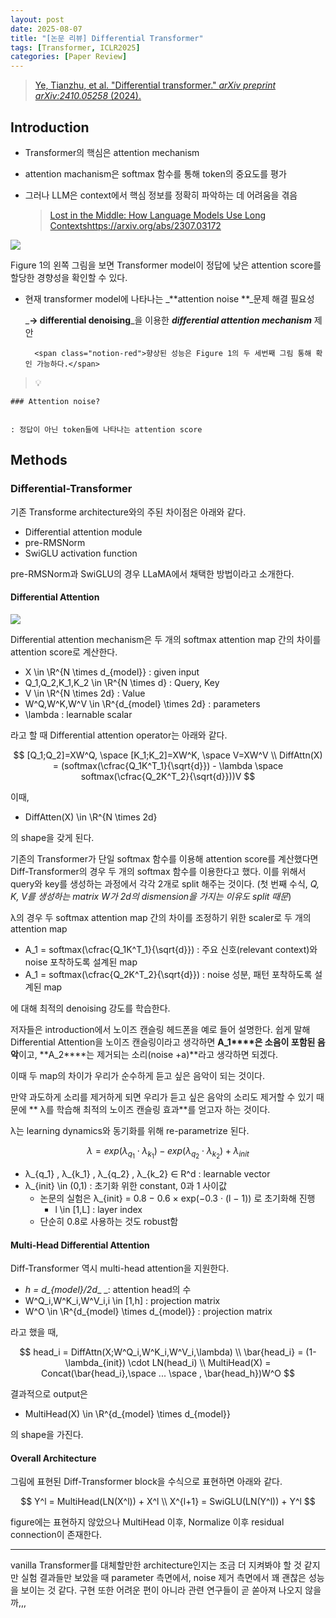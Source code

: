 ```yaml
---
layout: post
date: 2025-08-07
title: "[논문 리뷰] Differential Transformer"
tags: [Transformer, ICLR2025]
categories: [Paper Review]
---
```


> [Ye, Tianzhu, et al. "Differential transformer." ](https://arxiv.org/abs/2410.05258)[_arXiv preprint arXiv:2410.05258_](https://arxiv.org/abs/2410.05258)[ (2024).](https://arxiv.org/abs/2410.05258)



## Introduction

- Transformer의 핵심은 attention mechanism
- attention machanism은 softmax 함수를 통해 token의 중요도를 평가
- 그러나 LLM은 context에서 핵심 정보를 정확히 파악하는 데 어려움을 겪음

	> [Lost in the Middle: How Language Models Use Long Contextshttps://arxiv.org/abs/2307.03172](https://arxiv.org/abs/2307.03172)


![](https://prod-files-secure.s3.us-west-2.amazonaws.com/542b861c-36a8-4051-84e5-8804b6728dba/9083ea56-691a-4752-ae26-47f403431ac8/image.png?X-Amz-Algorithm=AWS4-HMAC-SHA256&X-Amz-Content-Sha256=UNSIGNED-PAYLOAD&X-Amz-Credential=ASIAZI2LB466SAUIKAIH%2F20250926%2Fus-west-2%2Fs3%2Faws4_request&X-Amz-Date=20250926T050113Z&X-Amz-Expires=3600&X-Amz-Security-Token=IQoJb3JpZ2luX2VjEP3%2F%2F%2F%2F%2F%2F%2F%2F%2F%2FwEaCXVzLXdlc3QtMiJHMEUCIQDMTds5wjDrzwpdTt%2FKX2Gf%2FPbugsNyFzwx2PR9Or%2B9%2BQIgM5hrR4b41p3HMFwMhYooqoe%2Bsff5V7hs4fwDdoc%2FOrIqiAQIhv%2F%2F%2F%2F%2F%2F%2F%2F%2F%2FARAAGgw2Mzc0MjMxODM4MDUiDB1tu1QUAJD4noGdDCrcA0PfG5PIZFMJJd2Nt04U1qC3f%2FYczShxErc7GJc%2FoMGaDaiqVjBL0bsqppCTw5KlGFXAGNyegepUbEnLDgEbM5nST2SVWcyeFHPjyjXDKaIyjec7uBu43n8qwAu2CO6yfSJg19jEMI9nAlJvAoFPnn5KRti485secl%2F0IcQamIG8ldKURdhp3ZD3tzANiEklV78jgBfFZQ5UPzykfn%2FLjrKjNEz9p3w8Vb5OlFQIbfU4RhF%2FWpohYXyUNmjt9deTI8xzDGq%2FlxBYHUPyO1LQRTx9mZu8GafyeId72pG2cl5pP3pirSoDINzaDBastEznZclQElpani6jC6fwWo1ti9r2e4NBrGpeUfiQ0cJhtJEDqXZYoKmKbYu69ZQR9ZSYXTeVCo6hJCB8ExK0wkS0qH3VhPYmiPAchuIeauQc7cXeqt3JzMye4W90YlkZoKf9MMepHB2Zl1Nd6WCu7RiEEcT9rqFyIG8jr8HExAD8sCInF%2BcuDJf641kei7rrUSq8ImOEjdHXQRdKCsY5rAR8E13VGevhvmh%2Fg08vwxkEAvlyidmiC%2FsrW%2FObK3FcK9NMIAeycJOc8fWsK3oFqbbUDGg%2FC%2Bist7U1%2F5Y8ohkwrLzBlxQadLNXFWrUbuF9MLu62MYGOqUBSYKB2J1IPfB1daThnJyu2D4rldb7dF%2BzGRex1jzs9bmg1N9ghV4oKXUHjrrRMDcmbZ3Q9WxfxPnSnaV1PSfS2WPMAhPFFKH%2FC6hSsRcF3GoSgNd4nKLrjGPBwcCqGZeGX2dFoXuVe%2BfnvgALwBs5ljMs3QTmO5Xxc5tb8x0kVR9YJM7BzU0Ogft8dkfZv3a%2FJ96VF15GoviA%2BFEEq9X3trPe1mz3&X-Amz-Signature=c701da45c75540836e571552129fa4169bdda7955181dcf35381dbe9317f8881&X-Amz-SignedHeaders=host&x-amz-checksum-mode=ENABLED&x-id=GetObject)


Figure 1의 왼쪽 그림을 보면 Transformer model이 정답에 낮은 attention score를 할당한 경향성을 확인할 수 있다.

- 현재 transformer model에 나타나는 _**attention noise **_문제 해결 필요성

	_**→ differential denoising**_을 이용한 _**differential attention mechanism**_ 제안


		<span class="notion-red">향상된 성능은 Figure 1의 두 세번째 그림 통해 확인 가능하다.</span>


> 💡 


	### Attention noise?


	: 정답이 아닌 token들에 나타나는 attention score



## Methods



### Differential-Transformer


기존 Transforme architecture와의 주된 차이점은 아래와 같다.

- Differential attention module
- pre-RMSNorm
- SwiGLU activation function

pre-RMSNorm과 SwiGLU의 경우 LLaMA에서 채택한 방법이라고 소개한다.



#### Differential Attention


![](https://prod-files-secure.s3.us-west-2.amazonaws.com/542b861c-36a8-4051-84e5-8804b6728dba/116d70b2-1963-4810-9167-f4c7d8a06e8f/image.png?X-Amz-Algorithm=AWS4-HMAC-SHA256&X-Amz-Content-Sha256=UNSIGNED-PAYLOAD&X-Amz-Credential=ASIAZI2LB466SAUIKAIH%2F20250926%2Fus-west-2%2Fs3%2Faws4_request&X-Amz-Date=20250926T050113Z&X-Amz-Expires=3600&X-Amz-Security-Token=IQoJb3JpZ2luX2VjEP3%2F%2F%2F%2F%2F%2F%2F%2F%2F%2FwEaCXVzLXdlc3QtMiJHMEUCIQDMTds5wjDrzwpdTt%2FKX2Gf%2FPbugsNyFzwx2PR9Or%2B9%2BQIgM5hrR4b41p3HMFwMhYooqoe%2Bsff5V7hs4fwDdoc%2FOrIqiAQIhv%2F%2F%2F%2F%2F%2F%2F%2F%2F%2FARAAGgw2Mzc0MjMxODM4MDUiDB1tu1QUAJD4noGdDCrcA0PfG5PIZFMJJd2Nt04U1qC3f%2FYczShxErc7GJc%2FoMGaDaiqVjBL0bsqppCTw5KlGFXAGNyegepUbEnLDgEbM5nST2SVWcyeFHPjyjXDKaIyjec7uBu43n8qwAu2CO6yfSJg19jEMI9nAlJvAoFPnn5KRti485secl%2F0IcQamIG8ldKURdhp3ZD3tzANiEklV78jgBfFZQ5UPzykfn%2FLjrKjNEz9p3w8Vb5OlFQIbfU4RhF%2FWpohYXyUNmjt9deTI8xzDGq%2FlxBYHUPyO1LQRTx9mZu8GafyeId72pG2cl5pP3pirSoDINzaDBastEznZclQElpani6jC6fwWo1ti9r2e4NBrGpeUfiQ0cJhtJEDqXZYoKmKbYu69ZQR9ZSYXTeVCo6hJCB8ExK0wkS0qH3VhPYmiPAchuIeauQc7cXeqt3JzMye4W90YlkZoKf9MMepHB2Zl1Nd6WCu7RiEEcT9rqFyIG8jr8HExAD8sCInF%2BcuDJf641kei7rrUSq8ImOEjdHXQRdKCsY5rAR8E13VGevhvmh%2Fg08vwxkEAvlyidmiC%2FsrW%2FObK3FcK9NMIAeycJOc8fWsK3oFqbbUDGg%2FC%2Bist7U1%2F5Y8ohkwrLzBlxQadLNXFWrUbuF9MLu62MYGOqUBSYKB2J1IPfB1daThnJyu2D4rldb7dF%2BzGRex1jzs9bmg1N9ghV4oKXUHjrrRMDcmbZ3Q9WxfxPnSnaV1PSfS2WPMAhPFFKH%2FC6hSsRcF3GoSgNd4nKLrjGPBwcCqGZeGX2dFoXuVe%2BfnvgALwBs5ljMs3QTmO5Xxc5tb8x0kVR9YJM7BzU0Ogft8dkfZv3a%2FJ96VF15GoviA%2BFEEq9X3trPe1mz3&X-Amz-Signature=c2ee66be8f42365ddaaee971e8d7fbd8425e9926eaf35f63cb0d79fabf6f51e3&X-Amz-SignedHeaders=host&x-amz-checksum-mode=ENABLED&x-id=GetObject)


Differential attention mechanism은 두 개의 softmax attention map 간의 차이를 attention score로 계산한다.

- X \in \R^{N \times d\_{model}} : given input
- Q\_1,Q\_2,K\_1,K\_2 \in \R^{N \times d} : Query, Key
- V \in \R^{N \times 2d} : Value
- W^Q,W^K,W^V \in \R^{d\_{model} \times 2d} : parameters
- \lambda : learnable scalar

라고 할 때 Differential attention operator는 아래와 같다.


$$
[Q_1;Q_2]=XW^Q, \space [K_1;K_2]=XW^K, \space V=XW^V \\
DiffAttn(X) = (softmax(\cfrac{Q_1K^T_1}{\sqrt{d}}) - \lambda \space softmax(\cfrac{Q_2K^T_2}{\sqrt{d}}))V
$$


이때,

- DiffAtten(X) \in \R^{N \times 2d}

의 shape을 갖게 된다.


기존의 Transformer가 단일 softmax 함수를 이용해 attention score를 계산했다면 Diff-Transformer의 경우 두 개의 softmax 함수를 이용한다고 했다. 이를 위해서 query와 key를 생성하는 과정에서 각각 2개로 split 해주는 것이다. <span class="notion-red">(첫 번째 수식, </span><span class="notion-red">_Q, K, V를 생성하는 matrix W가 2d의 dismension을 가지는 이유도 split 때문_</span><span class="notion-red">)</span>


 λ의 경우 두 softmax attention map 간의 차이를 조정하기 위한 scaler로 두 개의 attention map

- A\_1 = softmax(\cfrac{Q\_1K^T\_1}{\sqrt{d}}) : 주요 신호(relevant context)와 noise 포착하도록 설계된 map
- A\_1 = softmax(\cfrac{Q\_2K^T\_2}{\sqrt{d}}) : noise 성분, 패턴 포착하도록 설계된 map 

에 대해 최적의 denoising 강도를 학습한다.


저자들은 introduction에서 노이즈 캔슬링 헤드폰을 예로 들어 설명한다. 쉽게 말해 Differential Attention을 노이즈 캔슬링이라고 생각하면 **A\_1****은 소음이 포함된 음악**이고, **A\_2****는 제거되는 소리(noise +a)**라고 생각하면 되겠다. 


이때 두 map의 차이가 우리가 순수하게 듣고 싶은 음악이 되는 것이다. 


만약 과도하게 소리를 제거하게 되면 우리가 듣고 싶은 음악의 소리도 제거할 수 있기 때문에 ** λ를 학습해 최적의 노이즈 캔슬링 효과**를 얻고자 하는 것이다.


λ는 learning dynamics와 동기화를 위해 re-parametrize 된다.


$$
\lambda = exp(\lambda_{q_1} \cdot \lambda_{k_1}) - exp(\lambda_{q_2} \cdot \lambda_{k_2}) + \lambda_{init}
$$

- λ\_{q\_1} , λ\_{k\_1} , λ\_{q\_2} , λ\_{k\_2} ∈ R^d : learnable vector
- λ\_{init} \in (0,1) : 초기화 위한 constant, 0과 1 사이값
	- 논문의 실험은 λ\_{init} = 0.8 − 0.6 × exp(−0.3 · (l − 1)) 로 초기화해 진행
		- l \in [1,L] : layer index
	- 단순히 0.8로 사용하는 것도 robust함


#### **Multi-Head Differential Attention**


Diff-Transformer 역시 multi-head attention을 지원한다.

- _h = d\_{model}/2d__ _: attention head의 수
- W^Q\_i,W^K\_i,W^V\_i,i \in [1,h] : projection matrix
- W^O \in \R^{d\_{model} \times d\_{model}} : projection matrix

라고 했을 때,


$$
head_i = DiffAttn(X;W^Q_i,W^K_i,W^V_i,\lambda) \\
\bar{head_i} = (1-\lambda_{init}) \cdot LN(head_i) \\
MultiHead(X) = Concat(\bar{head_i},\space ... \space , \bar{head_h})W^O
$$


결과적으로 output은

- MultiHead(X) \in \R^{d\_{model} \times d\_{model}}

의 shape을 가진다.



#### Overall Architecture


그림에 표현된 Diff-Transformer block을 수식으로 표현하면 아래와 같다.


$$
Y^l = MultiHead(LN(X^l)) + X^l \\
X^{l+1} = SwiGLU(LN(Y^l)) + Y^l
$$


figure에는 표현하지 않았으나 MultiHead 이후, Normalize 이후 residual connection이 존재한다.


---


vanilla Transformer를 대체할만한 architecture인지는 조금 더 지켜봐야 할 것 같지만 실험 결과들만 보았을 때 parameter 측면에서, noise 제거 측면에서 꽤 괜찮은 성능을 보이는 것 같다. 구현 또한 어려운 편이 아니라 관련 연구들이 곧 쏟아져 나오지 않을까,,,

